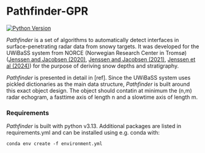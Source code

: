 # Pathfinder-GPR
[![Python Version](https://img.shields.io/badge/python-3.13-blue)](https://www.python.org/downloads/)

*Pathfinder* is a set of algorithms to automatically detect interfaces in surface-penetrating radar data from snowy targets. It was developed for the UWiBaSS system from NORCE (Norwegian Research Center in Tromsø) ([Jenssen and Jacobsen (2020)](https://doi.org/10.1080/09205071.2020.1799871), [Jenssen and Jacobsen (2021)](https://www.mdpi.com/2072-4292/13/13/2610), [Jenssen et al (2024)](https://arc.lib.montana.edu/snow-science/objects/ISSW2024_P8.2.pdf)) for the purpose of deriving snow depths and stratigraphy. 

*Pathfinder* is presented in detail in [ref]. Since the UWiBaSS system uses pickled dictionaries as the main data structure, *Pathfinder* is built around this exact object design. The object should contatin at minimum the (n,m) radar echogram, a fasttime axis of length n and a slowtime axis of length m. 

### Requirements

*Pathfinder* is built with python v3.13. Additional packages are listed in requirements.yml and can be installed using e.g. conda with:

```
conda env create -f environment.yml
```






